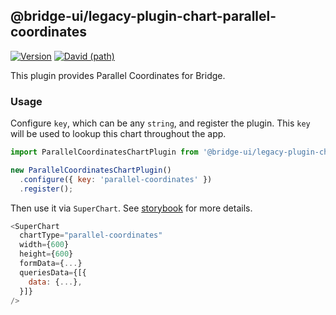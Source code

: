 <!--
Licensed to the Apache Software Foundation (ASF) under one
or more contributor license agreements.  See the NOTICE file
distributed with this work for additional information
regarding copyright ownership.  The ASF licenses this file
to you under the Apache License, Version 2.0 (the
"License"); you may not use this file except in compliance
with the License.  You may obtain a copy of the License at

  http://www.apache.org/licenses/LICENSE-2.0

Unless required by applicable law or agreed to in writing,
software distributed under the License is distributed on an
"AS IS" BASIS, WITHOUT WARRANTIES OR CONDITIONS OF ANY
KIND, either express or implied.  See the License for the
specific language governing permissions and limitations
under the License.
-->

## @bridge-ui/legacy-plugin-chart-parallel-coordinates

[![Version](https://img.shields.io/npm/v/@bridge-ui/legacy-plugin-chart-parallel-coordinates.svg?style=flat-square)](https://www.npmjs.com/package/@bridge-ui/legacy-plugin-chart-parallel-coordinates)
[![David (path)](https://img.shields.io/david/apache-bridge/bridge-ui-plugins.svg?path=packages%2Fbridge-ui-legacy-plugin-chart-parallel-coordinates&style=flat-square)](https://david-dm.org/apache-bridge/bridge-ui-plugins?path=packages/bridge-ui-legacy-plugin-chart-parallel-coordinates)

This plugin provides Parallel Coordinates for Bridge.

### Usage

Configure `key`, which can be any `string`, and register the plugin. This `key` will be used to
lookup this chart throughout the app.

```js
import ParallelCoordinatesChartPlugin from '@bridge-ui/legacy-plugin-chart-parallel-coordinates';

new ParallelCoordinatesChartPlugin()
  .configure({ key: 'parallel-coordinates' })
  .register();
```

Then use it via `SuperChart`. See
[storybook](https://apache-bridge.github.io/bridge-ui-plugins/?selectedKind=plugin-chart-parallel-coordinates)
for more details.

```js
<SuperChart
  chartType="parallel-coordinates"
  width={600}
  height={600}
  formData={...}
  queriesData={[{
    data: {...},
  }]}
/>
```
